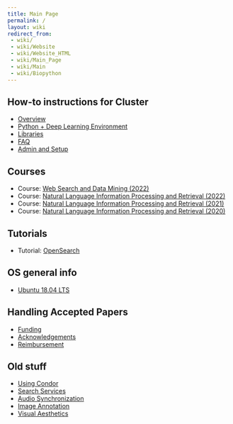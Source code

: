 ```yaml
---
title: Main Page
permalink: /
layout: wiki
redirect_from:
 - wiki/
 - wiki/Website
 - wiki/Website_HTML
 - wiki/Main_Page
 - wiki/Main
 - wiki/Biopython
---
```


How-to instructions for Cluster
--------------------

- [Overview](/wiki/Cluster "wikilink")
- [Python + Deep Learning Environment](/wiki/Python_DeepLearning "wikilink")
- [Libraries](/wiki/Software_Libraries "wikilink")
- [FAQ](/wiki/Cluster/FAQ "wikilink")
- [Admin and Setup](/wiki/Cluster/Admin "wikilink")


Courses
--------------------
- Course: [Web Search and Data Mining (2022)](/wiki/courses/WSDM_2022)
- Course: [Natural Language Information Processing and Retrieval (2022)](/wiki/NLIPR_2022)
- Course: [Natural Language Information Processing and Retrieval (2021)](/wiki/IR_NLP_2021)
- Course: [Natural Language Information Processing and Retrieval (2020)](/wiki/IR_NLP)

Tutorials
--------------------
- Tutorial: [OpenSearch](/wiki/OpenSearch)


OS general info
---------------

- [Ubuntu 18.04 LTS](/wiki/Ubuntu_18.04_LTS "wikilink")

Handling Accepted Papers
---------------------------

- [Funding](/wiki/Funding "wikilink")
- [Acknowledgements](/wiki/Acknowledgements "wikilink")
- [Reimbursement](/wiki/Reimbursement "wikilink")


Old stuff
-----------------------

- [Using Condor](/wiki/Condor "wikilink")
- [Search Services](/wiki/Search_Services "wikilink")
- [Audio Synchronization](/wiki/Audio_Synchronization "wikilink")
- [Image Annotation](/wiki/Image_Annotation "wikilink")
- [Visual Aesthetics](/wiki/Visual_Aesthetics "wikilink")
